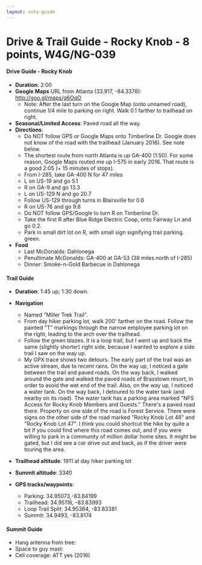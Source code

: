 ```yaml
---
layout: sota-guide
---
```

# Drive & Trail Guide - Rocky Knob - 8 points, W4G/NG-039

#### Drive Guide - Rocky Knob

* **Duration**: 2:00
* **Google Maps** URL from Atlanta (33.917, -84.3378): http://goo.gl/maps/g6OqO
   * Note: After the last turn on the Google Map (onto unnamed road), continue 1/4 mile to parking on right.  Walk 0.1 farther to trailhead on right.
* **Seasonal/Limited Access**: Paved road all the way.
* **Directions**:
    * Do NOT follow GPS or Google Maps onto Timberline Dr.  Google does not know of the road with the trailhead (January 2016).  See note below.
    * The shortest route from north Atlanta is up GA-400 (1:50).  For some reason, Google Maps routed me up I-575 in early 2016. That route is a good 2:05 (+ 15 minutes of stops).
    * From I-285, take GA-400 N for 47 miles
    * L on US-19 and go 5.1
    * R on GA-9 and go 13.3
    * L on US-129 N and go 20.7
    * Follow US-129 through turns in Blairsville for 0.6
    * R on US-76 and go 9.8
    * Do NOT follow GPS/Google to turn R on Timberline Dr.
    * Take the first R after Blue Ridge Electric Coop, onto Fairway Ln and go 0.2.
    * Park in small dirt lot on R, with small sign signifying trail parking.
      green. 
* **Food**
    * Last McDonalds: Dahlonega
    * Penultimate McDonalds: GA-400 at GA-53 (38 miles north of I-285)
    * Dinner: Smoke-n-Gold Barbecue in Dahlonega

#### Trail Guide

* **Duration**: 1:45 up; 1:30 down.  
* **Navigation**
    * Named "Miller Trek Trail".
    * From day hiker parking lot, walk 200' farther on the road.  Follow the painted "T" markings through the narrow employee parking lot on the right, leading to the arch over the trailhead.
    * Follow the green blazes.  It is a loop trail, but I went up and back the same (slightly shorter) right side, because I wanted to explore a side trail I saw on the way up.
    * My GPX trace shows two detours.  The early part of the trail was an active stream, due to recent rains.  On the way up, I noticed a gate between the trail and paved roads.  On the way back, I walked around the gate and walked the paved roads of Brasstown resort, in order to avoid the wet end of the trail.  Also, on the way up, I noticed a water tank.  On the way back, I detoured to the water tank (and nearby on its road).  The water tank has a parking area marked "NFS Access for Rocky Knob Members and Guests."  There's a paved road there.  Property on one side of the road is Forest Service.  There were signs on the other side of the road marked "Rocky Knob Lot 46" and "Rocky Knob Lot 47".  I think you could shortcut the hike by quite a bit if you could find where this road comes out, and if you were willing to park in a community of million dollar home sites.  It might be gated, but I did see a car drive out and back, as if the driver were touring the area.

* **Trailhead altitude**: 1911 at day hiker parking lot
* **Summit altitude**: 3340
* **GPS tracks/waypoints**:
    * Parking: 34.95073,-83.84199
    * Trailhead: 34.95116, -83.83993
    * Loop Trail Split: 34.95384, -83.83381
    * Summit: 34.9493, -83.8174

#### Summit Guide

* Hang antenna from tree:
* Space to guy mast:
* Cell coverage: ATT yes (2016)
